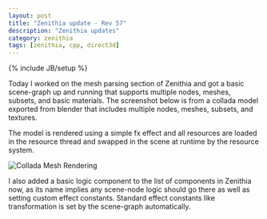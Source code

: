 ```yaml
---
layout: post
title: "Zenithia update - Rev 57"
description: "Zenithia updates"
category: zenithia
tags: [zenithia, cpp, direct3d]
---
```

{% include JB/setup %}

Today I worked on the mesh parsing section of Zenithia and got a basic scene-graph up and running that supports multiple nodes, meshes, subsets, and basic materials. The screenshot below is from a collada model exported from blender that includes multiple nodes, meshes, subsets, and textures. 

The model is rendered using a simple fx effect and all resources are loaded in the resource thread and swapped in the scene at runtime by the resource system.

![Collada Mesh Rendering]({{site.baseurl}}assets/screenshots/zenithia/zenithia_3092013_1.jpg)

I also added a basic logic component to the list of components in Zenithia now, as its name implies any scene-node logic should go there as well as setting custom effect constants. Standard effect constants like transformation is set by the scene-graph automatically.

